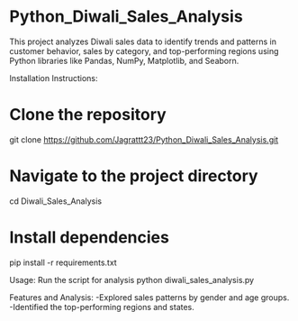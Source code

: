 # Python_Diwali_Sales_Analysis

This project analyzes Diwali sales data to identify trends and patterns in customer behavior, 
sales by category, and top-performing regions using Python libraries like Pandas, NumPy, Matplotlib, and Seaborn.


Installation Instructions:
# Clone the repository
git clone https://github.com/Jagrattt23/Python_Diwali_Sales_Analysis.git

# Navigate to the project directory
cd Diwali_Sales_Analysis

# Install dependencies
pip install -r requirements.txt


Usage:
Run the script for analysis
python diwali_sales_analysis.py


Features and Analysis:
-Explored sales patterns by gender and age groups.
-Identified the top-performing regions and states.







